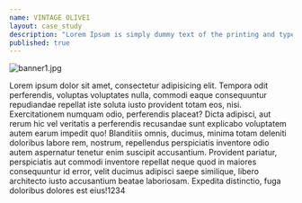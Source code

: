 ```yaml
---
name: VINTAGE OLIVE1
layout: case_study
description: "Lorem Ipsum is simply dummy text of the printing and typesetting industry. Lorem Ipsum has been the industry's standard dummy text ever since the 1500s, when an unknown printer took a galley of type and scrambled it to make a type specimen book. It has survived."
published: true
---
```


![banner1.jpg]({{site.baseurl}}/_case_study/banner1.jpg)

Lorem ipsum dolor sit amet, consectetur adipisicing elit. Tempora odit perferendis, voluptas voluptates nulla, commodi eaque consequuntur repudiandae repellat iste soluta iusto provident totam eos, nisi. Exercitationem numquam odio, perferendis placeat? Dicta adipisci, aut rerum hic vel veritatis a perferendis recusandae sunt explicabo voluptatem autem earum impedit quo! Blanditiis omnis, ducimus, minima totam deleniti doloribus labore rem, nostrum, repellendus perspiciatis inventore odio autem aspernatur tenetur enim suscipit accusantium. Provident pariatur, perspiciatis aut commodi inventore repellat neque quod in maiores consequuntur id error, velit ducimus adipisci saepe similique, libero architecto iusto accusantium beatae laboriosam. Expedita distinctio, fuga doloribus dolores est eius!1234
